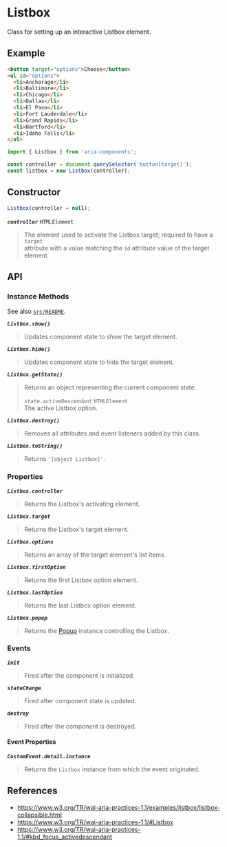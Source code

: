 Listbox
=======

Class for setting up an interactive Listbox element.

## Example

```html
<button target="options">Choose</button>
<ul id="options">
  <li>Anchorage</li>
  <li>Baltimore</li>
  <li>Chicago</li>
  <li>Dallas</li>
  <li>El Paso</li>
  <li>Fort Lauderdale</li>
  <li>Grand Rapids</li>
  <li>Hartford</li>
  <li>Idaho Falls</li>
</ul>
```

```javascript
import { Listbox } from 'aria-components';

const controller = document.querySelector('button[target]');
const listbox = new Listbox(controller);
```

## Constructor

```javascript
Listbox(controller = null);
```

_**`controller`**_ `HTMLElement`  
> The element used to activate the Listbox target; required to have a `target`  
attribute with a value matching the `id` attribute value of the target element.

## API

### Instance Methods

See also [`src/README`](../).

_**`Listbox.show()`**_  
> Updates component state to show the target element.

_**`Listbox.hide()`**_  
> Updates component state to hide the target element.

_**`Listbox.getState()`**_  
> Returns an object representing the current component state.
>
> _`state.activeDescendant`_ `HTMLElement`  
> The active Listbox option.

_**`Listbox.destroy()`**_  
> Removes all attributes and event listeners added by this class.

_**`Listbox.toString()`**_  
> Returns `'[object Listbox]'`.

### Properties

_**`Listbox.controller`**_  
> Returns the Listbox's activating element.

_**`Listbox.target`**_  
> Returns the Listbox's target element.

_**`Listbox.options`**_  
> Returns an array of the target element's list items.

_**`Listbox.firstOption`**_  
> Returns the first Listbox option element.

_**`Listbox.lastOption`**_  
> Returns the last Listbox option element.

_**`Listbox.popup`**_  
> Returns the [Popup](https://github.com/goodguyry/AriaComponents/blob/master/src/Popup) instance controlling the Listbox.

### Events

_**`init`**_  
> Fired after the component is initialized.

_**`stateChange`**_  
> Fired after component state is updated.

_**`destroy`**_  
> Fired after the component is destroyed.

#### Event Properties

_**`CustomEvent.detail.instance`**_
> Returns the `Listbox` instance from which the event originated.

## References

- https://www.w3.org/TR/wai-aria-practices-1.1/examples/listbox/listbox-collapsible.html
- https://www.w3.org/TR/wai-aria-practices-1.1/#Listbox
- https://www.w3.org/TR/wai-aria-practices-1.1/#kbd_focus_activedescendant
